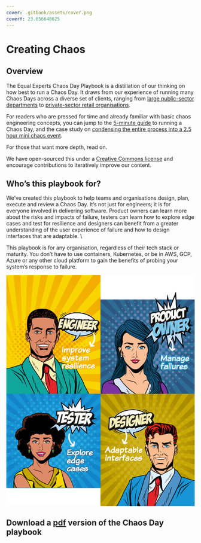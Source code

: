 ```yaml
---
cover: .gitbook/assets/cover.png
coverY: 23.056640625
---
```


# Creating Chaos

## **Overview**

The Equal Experts Chaos Day Playbook is a distillation of our thinking on how best to run a Chaos Day.  It draws from our experience of running many Chaos Days across a diverse set of clients, ranging from [large public-sector departments](https://www.equalexperts.com/blog/our-thinking/chaos-day/) to [private-sector retail organisations](https://www.equalexperts.com/blog/our-thinking/equal-experts-engineer-chaos-at-john-lewis-partners/). &#x20;

For readers who are pressed for time and already familiar with basic chaos engineering concepts, you can jump to the [5-minute guide](5-minute-guide.md) to running a Chaos Day, and the case study on [condensing the entire process into a 2.5 hour mini chaos event](complementary-approaches/running-a-mini-chaos-event.md).

For those that want more depth, read on.

We have open-sourced this under a [Creative Commons license](https://creativecommons.org/licenses/by-nc/4.0/) and encourage contributions to iteratively improve our content. &#x20;

## Who’s this playbook for?

We’ve created this playbook to help teams and organisations design, plan, execute and review a Chaos Day.  It’s not just for engineers; it is for everyone involved in delivering software. Product owners can learn more about the risks and impacts of failure, testers can learn how to explore edge cases and test for resilience and designers can benefit from a greater understanding of the user experience of failure and how to design interfaces that are adaptable.  \


This playbook is for any organisation, regardless of their tech stack or maturity.  You don’t have to use containers, Kubernetes, or be in AWS, GCP, Azure or any other cloud platform to gain the benefits of probing your system’s response to failure. &#x20;

![a day of chaos is for everyone](.gitbook/assets/title@4x.png)

## Download a [pdf](https://www.equalexperts.com/wp-content/uploads/2022/08/chaosday\_playbook\_v1.0.pdf) version of the Chaos Day playbook

